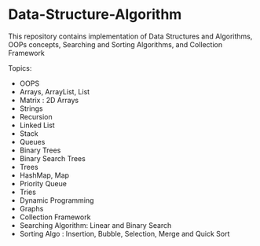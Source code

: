 # Data-Structure-Algorithm

This repository contains implementation of Data Structures and Algorithms, OOPs concepts, Searching and Sorting Algorithms, and Collection Framework 

Topics:
- OOPS
- Arrays, ArrayList, List
- Matrix : 2D Arrays
- Strings
- Recursion
- Linked List
- Stack
- Queues
- Binary Trees
- Binary Search Trees
- Trees
- HashMap, Map
- Priority Queue
- Tries
- Dynamic Programming
- Graphs
- Collection Framework
- Searching Algorithm: Linear and Binary Search
- Sorting Algo : Insertion, Bubble, Selection, Merge and Quick Sort
